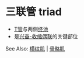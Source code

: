 # 三联管 triad

- [T管](T管.md)与两侧[终池](终池.md)
- 是[兴奋-收缩偶联](兴奋-收缩偶联.md)的关键部位

See Also: [横纹肌](横纹肌.md) | [骨骼肌](骨骼肌.md)
